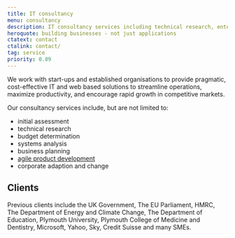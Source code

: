 ```yaml
---
title: IT consultancy
menu: consultancy
description: IT consultancy services including technical research, enterprise business analysis, system design, development, testing, and deployment.
heroquote: building businesses - not just applications
ctatext: contact
ctalink: contact/
tag: service
priority: 0.89
---
```


We work with start-ups and established organisations to provide pragmatic, cost-effective IT and web based solutions to streamline operations, maximize productivity, and encourage rapid growth in competitive markets.

Our consultancy services include, but are not limited to:

* initial assessment
* technical research
* budget determination
* systems analysis
* business planning
* [agile product development]([root]service/development/)
* corporate adaption and change


## Clients
Previous clients include the UK Government, The EU Parliament, HMRC, The Department of Energy and Climate Change, The Department of Education, Plymouth University, Plymouth College of Medicine and Dentistry, Microsoft, Yahoo, Sky, Credit Suisse and many SMEs.

